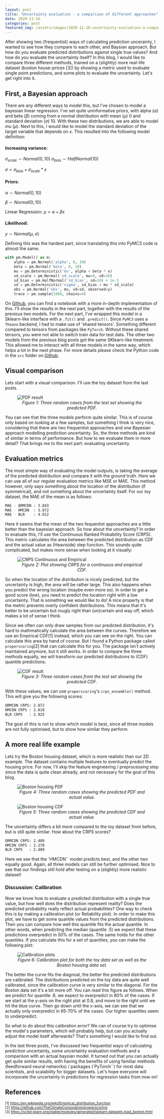 ```yaml
---
layout: post
title: "Uncertainty evaluation - a comparison of different approaches"
date: 2020-11-16
categories: post
featured_img: /assets/images/2020-11-16-uncertainty-evaluation-a-comparison-of-different-approaches/title_pic.png
---
```


After showing two (frequentist) ways of calculating prediction uncerainty, I wanted to see how they compare to each other, and Baysian approach. But how do you evaluate predicted distributions against single true values? And how do you evaluate the uncertainty itself? In this blog, I would like to compare three different methods, trained on a (slightly) more real-life dataset (boston house-prices [3]) by showing a metric used to evaluate single point predictions, and some plots to evaluate the uncertainty. Let's get right into it.


## First, a Bayesian approach

There are any different ways to model this, but I've chosen to model a bayesian linear regression. I've set quite uninformative priors, with alpha ($\alpha$) and beta ($\beta$) coming from a normal distribution with mean ($\mu$) 0 and standard deviation ($\sigma$) 10. With these two distributions, we are able to model $mu$ ($\mu$). Next to this, I would like to model the standard deviation of the target variable that depends on $x$. This resulted into the following model definition:

#### Increasing variance:

$\sigma_{scale} \sim Normal(0,10)$
$\sigma_{bias} \sim HalfNormal(10)$

$\sigma = \sigma_{bias} + \sigma_{scale} * x$

#### Priors:

$\alpha \sim Normal(0, 10)$

$\beta \sim Normal(0, 10)$

Linear Regression: $\mu = \alpha + \beta x$

#### Likelihood:

$y \sim Normal(\mu, \sigma)$

Defining this was the hardest part, since translating this into PyMC3 code is almost the same.

```python
with pm.Model() as m:
    alpha = pm.Normal('alpha', 0, 10)
    beta = pm.Normal('beta', 0, 10)
    mu = pm.Deterministic('mu', alpha + beta * x)
    sd_scale = pm.Normal('sd_scale', mu=0, sd=10)
    sd_bias = pm.HalfNormal('sd_bias', sd=10) + 1e-5
    sd = pm.Deterministic('sigma', sd_bias + mu * sd_scale)
    obs = pm.Normal('obs', mu, sd=sd, observed=y)
    trace = pm.sample(1000, chains=4)
```

On [Github](https://github.com/YuRiTan/prediction-uncertainty), you can find a notebook with a more in-depth implementation of this. I'll show the results in the next part, together with the results of the previous two models. For the next part, I've wrapped this model in a Sklearn-like interface with a `.fit()` and `.predict()`. Since `PyMC3` uses a `Theano` backend, I had to make use of 'shared tensors'. Something different compared to tensors from packages like `PyTorch`. Without these shared tensors, you were not able to switch train data for test data. The other two models from the previous blog posts got the same SKlearn-like treatment. This allowed me to interact with all three models in the same way, which helps a lot in the next phase. For more details please check the Python code in the `src` folder on [Github](https://github.com/YuRiTan/prediction-uncertainty).

## Visual comparison

Lets start with a visual comparison. I'll use the toy dataset from the last posts.

<figure>
  <img src="/assets/images/2020-11-16-uncertainty-evaluation-a-comparison-of-different-approaches/three-random-examples-pdf.png" alt="PDF result">
  <figcaption style="text-align: center;"><em>Figure 1: Three random cases from the test set showing the predicted PDF.</em></figcaption>
</figure> 

You can see that the three models perform quite similar. This is of course only based on looking at a few samples, but something I think is very nice, considering that there are two frequentist approaches and one Bayesian approach modelling prediction uncertainty. So, the three methods are kind of similar in terms of performance. But how to we evaluate them in more detail? That brings me to the next part: evaluating uncertainty.


## Evaluation metrics

The most simple way of evaluating the model outputs, is taking the average of the predicted distribution and compare it with the ground truth. Here we can use all of our regular evaluation metrics like MSE or MAE. This method however, only says something about the location of the distribution (if symmetrical), and not something about the uncertainty itself. For our toy dataset, the MAE of the mean is as follows:

```bash
MAE - QRMCDN : 3.843
MAE - HMCDN  : 3.872
MAE - BLR    : 4.012
```

Here it seems that the mean of the two fequentist approaches are a little better than the bayesian approach. So how about the uncertainty? In order to evaluate this, I'll use the Continuous Ranked Probability Score (CRPS). This metric calculates the area between the predicted distribution as CDF and the actual value as (Heaviside) step function. This sounds quite complicated, but makes more sense when looking at it visually:

<figure>
  <img src="/assets/images/2020-11-16-uncertainty-evaluation-a-comparison-of-different-approaches/cprs_continuous_empirical.png" alt="CRPS Continuous and Empirical">
  <figcaption style="text-align: center;"><em>Figure 2: Plot showing CRPS for a continuous and empirical CDF.</em></figcaption>
</figure> 

So when the location of the distribution is nicely predicted, but the uncertainty is high, the area will be rather large. This also happens when you predict the wrong location (maybe even more so). In order to get a good score (low), you need to predict the location right with a low uncertainty. That is something we would like to do! A nice property is that the metric prevents overly confident distributions. This means that it's better to be uncertain but rougly right than (un)certain and way off, which makes a lot of sense I think.

Since we often can only draw samples from our predicted distribution, it's hard to mathmatically calculate the area between the curves. Therefore we use an Empirical CDF[1] instead, which you can see on the right. You can calculate this area by hand of course. But I found a Python package called `properscoring`[2] that can calculate this for you. The package isn't actively maintained anymore, but it still works. In order to compare the three methods equally, we will transform our predicted distributions to (CDF) quantile predictions.

<figure>
  <img src="/assets/images/2020-11-16-uncertainty-evaluation-a-comparison-of-different-approaches/three-random-examples-cdf.png" alt="CDF result">
  <figcaption style="text-align: center;"><em>Figure 3: Three random cases from the test set showing the predicted CDF.</em></figcaption>
</figure> 

With these values, we can use `properscoring`'s `crps_ensemble()` method. This will give you the following scores:

```bash
QRMCDN CRPS: 2.872
HMCDN CRPS : 2.810
BLR CRPS   : 2.925
```

The goal of this is not to show which model is best, since all three models are not fully optimised, but to show how similar they perform.


## A more real life example

Lets try the Boston housing dataset, which is more realistic than our 2D example. The dataset contains multiple features to eventually predict the housing price. For now, I'll skip the feature engineering / preprocessing step since the data is quite clean already, and not necessary for the goal of this blog.

<figure>
  <img src="/assets/images/2020-11-16-uncertainty-evaluation-a-comparison-of-different-approaches/boston-pdf.png" alt="Boston housing PDF">
  <figcaption style="text-align: center;"><em>Figure 4: Three random cases showing the predicted PDF and actual value.</em></figcaption>
</figure> 

<figure>
  <img src="/assets/images/2020-11-16-uncertainty-evaluation-a-comparison-of-different-approaches/boston-cdf.png" alt="Boston housing CDF">
  <figcaption style="text-align: center;"><em>Figure 5: Three random cases showing the predicted CDF and actual value.</em></figcaption>
</figure> 

The uncertainty differs a bit more compared to the toy dataset from before, but is still quite similar. How about the CRPS scores?

```bash
QRMCDN CRPS: 2.409
HMCDN CRPS : 2.270
BLR CRPS   : 2.409
```

Here we see that the `HMCDN`` model predicts best, and the other two equally good. Again, all three models can still be further optimised. Nice to see that our findings still hold after testing on a (slightly) more realistic dataset!


### Discussion: Calibration

Now we know how to evaluate a predicted distribution with a single true value, but how well does the distribution represent reality? Does the predicted probability really reflect actual probabilities? One way to check this is by making a calibration plot (or Reliability plot). In order to make this plot, we have to get some quantile values from the predicted distributions. Then you can compare how well this quantile fits the actual quantile. In other words, when predicting the median (quantile .5) we expect that these predictions overpredict in 50% of the cases. The same holds for the other quantiles. If you calculate this for a set of quantiles, you can make the following plot:

<figure>
  <img src="/assets/images/2020-11-16-uncertainty-evaluation-a-comparison-of-different-approaches/calibration-plots.png" alt="Calibration plots">
  <figcaption style="text-align: center;"><em>Figure 6: Calibration plot for both the toy data set as well as the Boston housing data set.</em></figcaption>
</figure> 

The better the curve fits the diagnoal, the better the predicted distributions are calibrated. The distributions predicted on the toy data are quite well calibrated, since the calibration curve is very similar to the diagonal. For the Boston data set it's a bit more off. You can read this figure as follows. When we predict for quantile .8, we expect to overpredict in 80% of the cases. If we start at the y-axis on the right plot at 0.8, and move to the right until we hit the blue curve. Then go down until the x-axis, we can see that we actually only overpredict in 65-70% of the cases. Our higher quantiles seem to underpredict.

So what to do about this calibration error? We can of course try to optimise the model's parameters, which will probably help, but can you actually adjust the model itself afterwards? That's something I would like to find out.

In the last three posts, I've discussed two frequentist ways of calculating prediction uncertainty, some uncertainty evaluation methods and a comparison with an actual baysian model. It turned out that you can actually get quite similar results, with having the benefits of using familiar methods (feedforward neural networks) / packages (`PyTorch``) for most data scientists, and scalability for bigger datasets. Let's hope everyone will incorporate the uncertainty in predictions for regression tasks from now on!


## References

<small>
[1] <a href="https://en.wikipedia.org/wiki/Empirical_distribution_function">https://en.wikipedia.org/wiki/Empirical_distribution_function</a> <br>
[2] <a href="https://github.com/TheClimateCorporation/properscoring">https://github.com/TheClimateCorporation/properscoring</a> <br>
[3] <a href="https://scikit-learn.org/stable/modules/generated/sklearn.datasets.load_boston.html">https://scikit-learn.org/stable/modules/generated/sklearn.datasets.load_boston.html</a> <br>
</small>
